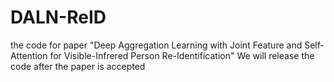# DALN-ReID
the code for paper "Deep Aggregation Learning with Joint Feature and Self-Attention for Visible-Infrered Person Re-Identification"
We will release the code after the paper is accepted
